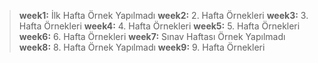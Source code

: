 >**week1:** İlk Hafta Örnek Yapılmadı
>**week2:** 2. Hafta Örnekleri
>**week3:** 3. Hafta Örnekleri
>**week4:** 4. Hafta Örnekleri
>**week5:** 5. Hafta Örnekleri
>**week6:** 6. Hafta Örnekleri
>**week7:** Sınav Haftası Örnek Yapılmadı
>**week8:** 8. Hafta Örnek Yapılmadı
>**week9:** 9. Hafta Örnekleri
